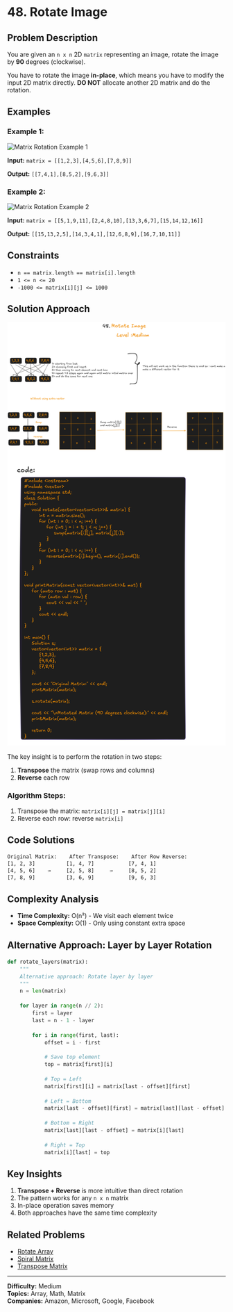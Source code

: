 # 48. Rotate Image

## Problem Description

You are given an `n x n` 2D `matrix` representing an image, rotate the image by **90** degrees (clockwise).

You have to rotate the image **in-place**, which means you have to modify the input 2D matrix directly. **DO NOT** allocate another 2D matrix and do the rotation.

## Examples

### Example 1:
![Matrix Rotation Example 1](https://assets.leetcode.com/uploads/2020/08/28/mat1.jpg)

**Input:** `matrix = [[1,2,3],[4,5,6],[7,8,9]]`

**Output:** `[[7,4,1],[8,5,2],[9,6,3]]`

### Example 2:
![Matrix Rotation Example 2](https://assets.leetcode.com/uploads/2020/08/28/mat2.jpg)

**Input:** `matrix = [[5,1,9,11],[2,4,8,10],[13,3,6,7],[15,14,12,16]]`

**Output:** `[[15,13,2,5],[14,3,4,1],[12,6,8,9],[16,7,10,11]]`

## Constraints

- `n == matrix.length == matrix[i].length`
- `1 <= n <= 20`
- `-1000 <= matrix[i][j] <= 1000`

## Solution Approach

![Rotate Image](rotate%20image.png)

	
	
The key insight is to perform the rotation in two steps:
1. **Transpose** the matrix (swap rows and columns)
2. **Reverse** each row

### Algorithm Steps:
1. Transpose the matrix: `matrix[i][j] = matrix[j][i]`
2. Reverse each row: reverse `matrix[i]`

## Code Solutions



```
Original Matrix:    After Transpose:    After Row Reverse:
[1, 2, 3]          [1, 4, 7]           [7, 4, 1]
[4, 5, 6]    →     [2, 5, 8]     →     [8, 5, 2]
[7, 8, 9]          [3, 6, 9]           [9, 6, 3]
```

## Complexity Analysis

- **Time Complexity:** O(n²) - We visit each element twice
- **Space Complexity:** O(1) - Only using constant extra space

## Alternative Approach: Layer by Layer Rotation

```python
def rotate_layers(matrix):
    """
    Alternative approach: Rotate layer by layer
    """
    n = len(matrix)
    
    for layer in range(n // 2):
        first = layer
        last = n - 1 - layer
        
        for i in range(first, last):
            offset = i - first
            
            # Save top element
            top = matrix[first][i]
            
            # Top = Left
            matrix[first][i] = matrix[last - offset][first]
            
            # Left = Bottom
            matrix[last - offset][first] = matrix[last][last - offset]
            
            # Bottom = Right
            matrix[last][last - offset] = matrix[i][last]
            
            # Right = Top
            matrix[i][last] = top
```

## Key Insights

1. **Transpose + Reverse** is more intuitive than direct rotation
2. The pattern works for any `n x n` matrix
3. In-place operation saves memory
4. Both approaches have the same time complexity

## Related Problems

- [Rotate Array](https://leetcode.com/problems/rotate-array/)
- [Spiral Matrix](https://leetcode.com/problems/spiral-matrix/)
- [Transpose Matrix](https://leetcode.com/problems/transpose-matrix/)

---

**Difficulty:** Medium  
**Topics:** Array, Math, Matrix  
**Companies:** Amazon, Microsoft, Google, Facebook
